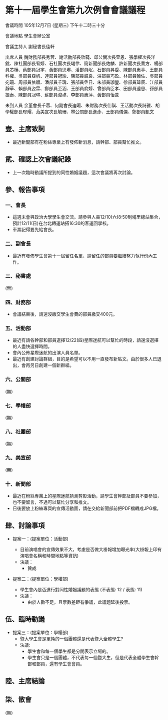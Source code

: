 第十一屆學生會第九次例會會議議程
===

會議時間	105年12月7日 (星期三) 下午十二時三十分

會議地點	學生會辦公室

會議主持人	謝秘書長佳軒


出席人員	魏財務部長秀蓉、謝活動部長欣蒓、邱公關次長萱恩、張學權次長洋銚、陳社團部長宥婷、石社團次長翊伶、簡新聞部長佑麟、許新聞次長薷方、楊部員芯樺、蔡部員冠宇、黃部員思琳、潘部員岷、石部員昇委、陳部員惠亭、王部員科權、吳部員亞帆、連部員冠瑜、陳部員威良、洪部員巧盈、林部員翰佐、吳部員宛珊、周部員依穎、潘部員千瑀、張部員丞日、朱部員珈瑩、徐部員瑋辰、江部員靜華、賴部員姿霖、鄭部員至涵、王部員俞婷、曾部員臣孝、田部員遠思、孫部員振泰、陳部員冠瑄、蘇部員浚祺、李部員惠萍、黃部員怡萱

未到人員	余董會長千蓉、何副會長迪暘、朱財務次長仕祺、王活動次長詩雅、胡學權部長琮耀、范美宣次長毓珊、林公關部長進彥、王部員儀傑、鄭部員凱文

## 壹、主席致詞

- 最近新聞部有在粉絲專業上有發佈新消息，請幹部、部員幫忙推文。

## 貮、確認上次會議紀錄

- 上一次臨時動議所提到的同性婚姻議題，這次會議將再次討論。

## 參、報告事項
### 一、會長

- 這週末會與政治大學學生會交流。請參與人員12/10(六)8:50到埔里總站集合，預計12/11(日)在台北轉運站搭16:30的客運回學校。
- 車票記得要先給會長。

### 二、副會長

- 最近有發佈學生會第十一屆留任名單，請留任的部員要繼續努力執行份內工作。

### 三、秘書處

(無)

### 四、財務部

- 會議結束後，請還沒繳交學生會費的部員繳交400元。

### 五、活動部

- 最近有請各幹部和部員選擇12/22(四)星際迷航可以幫忙的時段，請還沒選擇的人盡快選擇時間。
- 會內公佈星際迷航的出演人員名單。
- 最近有創建討論群組，目的是希望可以不用一直發布新貼文。由於很多人已退出，會再另日創建一個新群組。

### 六、公關部

(無)

### 七、學權部

(無)

### 八、社團部 

(無)

### 九、美宣部

(無)

### 十、新聞部

- 最近在粉絲專業上的星際迷航猜測剪影活動，請學生會幹部及部員不要參加，也不要留言，不過可以幫忙分享和推文。
- 日後要放上粉絲專頁的宣傳活動圖，請在交給新聞部前把PDF檔轉成JPG檔。

## 肆、討論事項

- 提案一：(提案單位：活動部)
  - 目前演唱會的宣傳效果不大，考慮是否做大褂報增加曝光率(大褂報上印有演唱會名稱和時間地點等資訊)
  - 決議：
     - 贊成 

- 提案二：(提案單位：學權部)
  - 學生會內是否進行對同性婚姻議題的表態 (不表態: 12 / 表態: 11)
  - 決議：
      - 由於人數不足，且票數差距有爭議，此議題延後投票。

## 伍、臨時動議

- 提案三：(提案單位：學權部)
  - 暨大學生會是單純的一個團體還是代表暨大全體學生? 
  - 決議:
      - 學生會和每一個學生都是分開表示立場的。
      - 學生會只是一個團體，不代表每一個暨大生，但是代表全體學生會幹部和部員，還有學生會會員。




##  陸、主席結論



## 柒、散會

(無)

